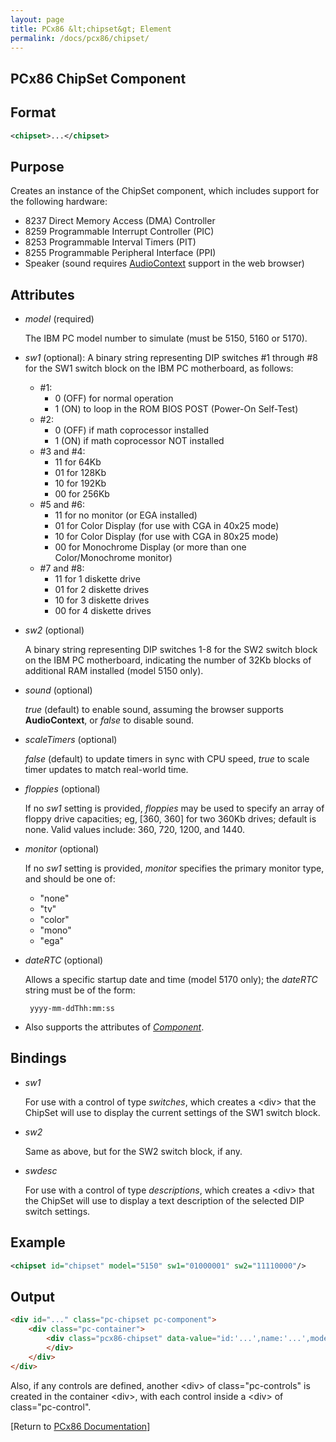 ```yaml
---
layout: page
title: PCx86 &lt;chipset&gt; Element
permalink: /docs/pcx86/chipset/
---
```


PCx86 ChipSet Component
-----------------------

Format
------

```xml
<chipset>...</chipset>
```

Purpose
-------

Creates an instance of the ChipSet component, which includes support for the following hardware:

* 8237 Direct Memory Access (DMA) Controller
* 8259 Programmable Interrupt Controller (PIC)
* 8253 Programmable Interval Timers (PIT)
* 8255 Programmable Peripheral Interface (PPI)
* Speaker (sound requires [AudioContext](http://www.w3.org/TR/webaudio/) support in the web browser)

Attributes
----------

 * *model* (required)

	The IBM PC model number to simulate (must be 5150, 5160 or 5170).

 * *sw1* (optional): A binary string representing DIP switches #1 through #8 for the SW1 switch block on the IBM PC motherboard, as follows:

	* \#1:
		* 0 (OFF) for normal operation
		* 1 (ON) to loop in the ROM BIOS POST (Power-On Self-Test)
	* \#2:
		* 0 (OFF) if math coprocessor installed
		* 1 (ON) if math coprocessor NOT installed
	* \#3 and \#4:
		* 11 for 64Kb
		* 01 for 128Kb
		* 10 for 192Kb
		* 00 for 256Kb
	* \#5 and \#6:
		* 11 for no monitor (or EGA installed)
		* 01 for Color Display (for use with CGA in 40x25 mode)
		* 10 for Color Display (for use with CGA in 80x25 mode)
		* 00 for Monochrome Display (or more than one Color/Monochrome monitor)
	* \#7 and \#8:
		* 11 for 1 diskette drive
		* 01 for 2 diskette drives
		* 10 for 3 diskette drives
		* 00 for 4 diskette drives

 * *sw2* (optional)

	A binary string representing DIP switches 1-8 for the SW2 switch block on the IBM PC motherboard,
	indicating the number of 32Kb blocks of additional RAM installed  (model 5150 only).

 * *sound* (optional)

	*true* (default) to enable sound, assuming the browser supports **AudioContext**, or *false* to disable sound.

 * *scaleTimers* (optional)

	*false* (default) to update timers in sync with CPU speed, *true* to scale timer updates to match real-world time.

 * *floppies* (optional)

	If no *sw1* setting is provided, *floppies* may be used to specify an array of floppy drive capacities;
	eg, [360, 360] for two 360Kb drives; default is none.  Valid values include: 360, 720, 1200, and 1440.

 * *monitor* (optional)

	If no *sw1* setting is provided, *monitor* specifies the primary monitor type, and should be one of:

	* "none"
	* "tv"
	* "color"
	* "mono"
	* "ega"

 * *dateRTC* (optional)

	Allows a specific startup date and time (model 5170 only); the *dateRTC* string must be of the form:
	
		yyyy-mm-ddThh:mm:ss

 * Also supports the attributes of *[Component](/docs/pcx86/component/)*.

Bindings
--------

 * *sw1*

	For use with a control of type *switches*, which creates a &lt;div&gt; that the ChipSet will use to display the current settings of the SW1 switch block.

 * *sw2*

	Same as above, but for the SW2 switch block, if any.

 * *swdesc*

	For use with a control of type *descriptions*, which creates a &lt;div&gt; that the ChipSet will use to display a text description of the selected DIP switch settings.

Example
-------

```xml
<chipset id="chipset" model="5150" sw1="01000001" sw2="11110000"/>
```

Output
------

```html
<div id="..." class="pc-chipset pc-component">
    <div class="pc-container">
        <div class="pcx86-chipset" data-value="id:'...',name:'...',model:'...',sw1:'...',sw2:'...'">
        </div>
    </div>
</div>
```

Also, if any controls are defined, another &lt;div&gt; of class="pc-controls" is created in the container &lt;div&gt;,
with each control inside a &lt;div&gt; of class="pc-control".

[Return to [PCx86 Documentation](..)]

<!-- NOTE: I had to "escape" the hashmarks above, otherwise PhpStorm's Markdown plugin would preview them as
headings; I think that's a bug in the plugin, because my reading of Markdown's syntax for the "Atx-style headers"
is that header hashmarks must always appear at the beginning of the line. --@jeffpar -->
